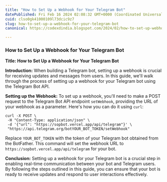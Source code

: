 ```yaml
---
title: "How to Set Up a Webhook for Your Telegram Bot"
datePublished: Fri Feb 16 2024 02:08:32 GMT+0000 (Coordinated Universal Time)
cuid: clso0gk41000109l73dcic9z7
slug: how-to-set-up-a-webhook-for-your-telegram-bot
canonical: https://codexdindia.blogspot.com/2024/02/how-to-set-up-webhook-for-your-telegram.html

---
```


### How to Set Up a Webhook for Your Telegram Bot

**Title: How to Set Up a Webhook for Your Telegram Bot**

**Introduction:** When building a Telegram bot, setting up a webhook is crucial for receiving updates and messages from users. In this guide, we'll walk through the process of setting up a webhook for your Telegram bot using the Telegram Bot API.

**Setting up the Webhook:** To set up a webhook, you'll need to make a POST request to the Telegram Bot API endpoint `setWebhook`, providing the URL of your webhook as a parameter. Here's how you can do it using `curl`:

    curl -X POST \
     -H "Content-Type: application/json" \
     -d '{"url": "https://sopbot.vercel.app/api/telegram"}' \
     "https://api.telegram.org/botYOUR_BOT_TOKEN/setWebhook"
    

Replace `YOUR_BOT_TOKEN` with the token of your Telegram bot obtained from the BotFather. This command will set the webhook URL to `https://sopbot.vercel.app/api/telegram` for your bot.

**Conclusion:** Setting up a webhook for your Telegram bot is a crucial step in enabling real-time communication between your bot and Telegram users. By following the steps outlined in this guide, you can ensure that your bot is ready to receive updates and respond to user interactions effectively.